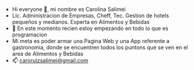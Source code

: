 -  Hi everyone 👋, mi nombre es Carolina Salimei
-  Lic. Administracion de Empresas, Cheff, Tec. Gestion de hotels pequeños y medianos. Experta en Alimentos y Bebidas
- 🌱 En este momento recien estoy empezando en todo lo que es programacion  
-    Mi meta es poder armar una Pagina Web y una App referente a gastronomia, donde se encuentren todos los puntons que se ven en el area de Alimentos y Bebidas
- 📫 caroruizsalimei@gmail.com



